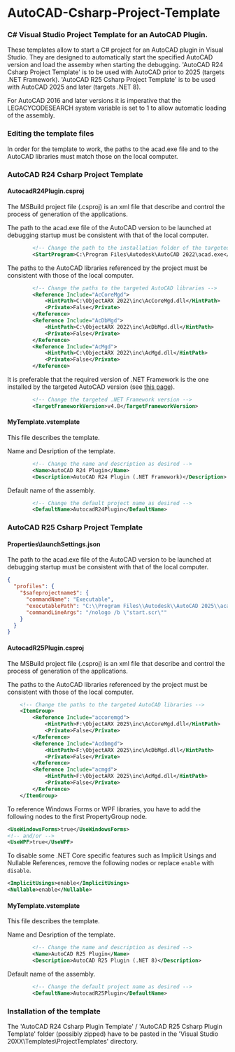 # AutoCAD-Csharp-Project-Template
### C# Visual Studio Project Template for an AutoCAD Plugin.
These templates allow to start a C# project for an AutoCAD plugin in Visual Studio. They are designed to automatically start the specified AutoCAD version and load the assemby when starting the debugging.
'AutoCAD R24 Csharp Project Template' is to be used with AutoCAD prior to 2025 (targets .NET Framework).
'AutoCAD R25 Csharp Project Template' is to be used with AutoCAD 2025 and later (targets .NET 8).

For AutoCAD 2016 and later versions it is imperative that the LEGACYCODESEARCH system variable is set to 1 to allow automatic loading of the assembly. 

### Editing the template files
In order for the template to work, the paths to the acad.exe file and to the AutoCAD libraries must match those on the local computer.

### AutoCAD R24 Csharp Project Template

#### AutocadR24Plugin.csproj
The MSBuild project file (.csproj) is an xml file that describe and control the process of generation of the applications.

The path to the acad.exe file of the AutoCAD version to be launched at debugging startup must be consistent with that of the local computer.
```	xml
		<!-- Change the path to the installation folder of the targeted AutoCAD version -->
		<StartProgram>C:\Program Files\Autodesk\AutoCAD 2022\acad.exe</StartProgram>
```
The paths to the AutoCAD libraries referenced by the project must be consistent with those of the local computer.
``` xml
	    <!-- Change the paths to the targeted AutoCAD libraries -->
		<Reference Include="AcCoreMgd">
			<HintPath>C:\ObjectARX 2022\inc\AcCoreMgd.dll</HintPath>
			<Private>False</Private>
		</Reference>
		<Reference Include="AcDbMgd">
			<HintPath>C:\ObjectARX 2022\inc\AcDbMgd.dll</HintPath>
			<Private>False</Private>
		</Reference>
		<Reference Include="AcMgd">
			<HintPath>C:\ObjectARX 2022\inc\AcMgd.dll</HintPath>
			<Private>False</Private>
		</Reference>
```
It is preferable that the required version of .NET Framework is the one installed by the targeted AutoCAD version (see [this page](https://help.autodesk.com/view/OARX/2022/ENU/?guid=GUID-450FD531-B6F6-4BAE-9A8C-8230AAC48CB4)).
``` xml
		<!-- Change the targeted .NET Framework version -->
		<TargetFrameworkVersion>v4.8</TargetFrameworkVersion>
```
#### MyTemplate.vstemplate
This file describes the template.

Name and Desription of the template.
``` xml
		<!-- Change the name and description as desired -->
		<Name>AutoCAD R24 Plugin</Name>
		<Description>AutoCAD R24 Plugin (.NET Framework)</Description>
```
Default name of the assembly.
``` xml
		<!-- Change the default project name as desired -->
		<DefaultName>AutocadR24Plugin</DefaultName>
```

### AutoCAD R25 Csharp Project Template

#### Properties\launchSettings.json
The path to the acad.exe file of the AutoCAD version to be launched at debugging startup must be consistent with that of the local computer.
```	json
{
  "profiles": {
    "$safeprojectname$": {
      "commandName": "Executable",
      "executablePath": "C:\\Program Files\\Autodesk\\AutoCAD 2025\\acad.exe",
      "commandLineArgs": "/nologo /b \"start.scr\""
    }
  }
}
```

#### AutocadR25Plugin.csproj
The MSBuild project file (.csproj) is an xml file that describe and control the process of generation of the applications.

The paths to the AutoCAD libraries referenced by the project must be consistent with those of the local computer.
``` xml
	<!-- Change the paths to the targeted AutoCAD libraries -->
	<ItemGroup>
		<Reference Include="accoremgd">
			<HintPath>F:\ObjectARX 2025\inc\AcCoreMgd.dll</HintPath>
			<Private>False</Private>
		</Reference>
		<Reference Include="Acdbmgd">
			<HintPath>F:\ObjectARX 2025\inc\AcDbMgd.dll</HintPath>
			<Private>False</Private>
		</Reference>
		<Reference Include="acmgd">
			<HintPath>F:\ObjectARX 2025\inc\AcMgd.dll</HintPath>
			<Private>False</Private>
		</Reference>
	</ItemGroup>
```
To reference Windows Forms or WPF libraries, you have to add the following nodes to the first PropertyGroup node.
``` xml
<UseWindowsForms>true</UseWindowsForms>
<!-- and/or -->
<UseWPF>true</UseWPF>
```
To disable some .NET Core specific features such as Implicit Usings and Nullable References, remove the following nodes or replace `enable` with `disable`.
``` xml
<ImplicitUsings>enable</ImplicitUsings>
<Nullable>enable</Nullable>
```

#### MyTemplate.vstemplate
This file describes the template.

Name and Desription of the template.
``` xml
		<!-- Change the name and description as desired -->
		<Name>AutoCAD R25 Plugin</Name>
		<Description>AutoCAD R25 Plugin (.NET 8)</Description>
```
Default name of the assembly.
``` xml
		<!-- Change the default project name as desired -->
		<DefaultName>AutocadR25Plugin</DefaultName>
```
### Installation of the template
The 'AutoCAD R24 Csharp Plugin Template' / 'AutoCAD R25 Csharp Plugin Template' folder (possibly zipped) have to be pasted in the 'Visual Studio 20XX\Templates\ProjectTemplates' directory.
